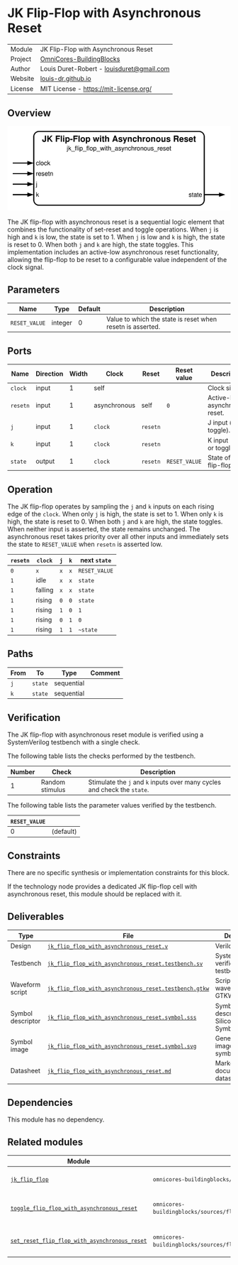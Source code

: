 # JK Flip-Flop with Asynchronous Reset

|         |                                                                                  |
| ------- | -------------------------------------------------------------------------------- |
| Module  | JK Flip-Flop with Asynchronous Reset                                             |
| Project | [OmniCores-BuildingBlocks](https://github.com/Louis-DR/OmniCores-BuildingBlocks) |
| Author  | Louis Duret-Robert - [louisduret@gmail.com](mailto:louisduret@gmail.com)         |
| Website | [louis-dr.github.io](https://louis-dr.github.io)                                 |
| License | MIT License - https://mit-license.org/                                           |

## Overview

![jk_flip_flop_with_asynchronous_reset](jk_flip_flop_with_asynchronous_reset.symbol.svg)

The JK flip-flop with asynchronous reset is a sequential logic element that combines the functionality of set-reset and toggle operations. When `j` is high and `k` is low, the state is set to 1. When `j` is low and `k` is high, the state is reset to 0. When both `j` and `k` are high, the state toggles. This implementation includes an active-low asynchronous reset functionality, allowing the flip-flop to be reset to a configurable value independent of the clock signal.

## Parameters

| Name          | Type    | Default | Description                                                |
| ------------- | ------- | ------- | ---------------------------------------------------------- |
| `RESET_VALUE` | integer | 0       | Value to which the state is reset when resetn is asserted. |

## Ports

| Name     | Direction | Width | Clock        | Reset    | Reset value   | Description                    |
| -------- | --------- | ----- | ------------ | -------- | ------------- | ------------------------------ |
| `clock`  | input     | 1     | self         |          |               | Clock signal.                  |
| `resetn` | input     | 1     | asynchronous | self     | `0`           | Active-low asynchronous reset. |
| `j`      | input     | 1     | `clock`      | `resetn` |               | J input (set or toggle).       |
| `k`      | input     | 1     | `clock`      | `resetn` |               | K input (reset or toggle).     |
| `state`  | output    | 1     | `clock`      | `resetn` | `RESET_VALUE` | State of the flip-flop.        |

## Operation

The JK flip-flop operates by sampling the `j` and `k` inputs on each rising edge of the `clock`. When only `j` is high, the state is set to 1. When only `k` is high, the state is reset to 0. When both `j` and `k` are high, the state toggles. When neither input is asserted, the state remains unchanged. The asynchronous reset takes priority over all other inputs and immediately sets the state to `RESET_VALUE` when `resetn` is asserted low.

| `resetn` | `clock` | `j` | `k` | next `state`  |
| -------- | ------- | --- | --- | ------------- |
| `0`      | `x`     | `x` | `x` | `RESET_VALUE` |
| `1`      | idle    | `x` | `x` | `state`       |
| `1`      | falling | `x` | `x` | `state`       |
| `1`      | rising  | `0` | `0` | `state`       |
| `1`      | rising  | `1` | `0` | `1`           |
| `1`      | rising  | `0` | `1` | `0`           |
| `1`      | rising  | `1` | `1` | `~state`      |

## Paths

| From | To      | Type       | Comment |
| ---- | ------- | ---------- | ------- |
| `j`  | `state` | sequential |         |
| `k`  | `state` | sequential |         |

## Verification

The JK flip-flop with asynchronous reset module is verified using a SystemVerilog testbench with a single check.

The following table lists the checks performed by the testbench.

| Number | Check           | Description                                                              |
| ------ | --------------- | ------------------------------------------------------------------------ |
| 1      | Random stimulus | Stimulate the `j` and `k` inputs over many cycles and check the `state`. |

The following table lists the parameter values verified by the testbench.

| `RESET_VALUE` |           |
| ------------- | --------- |
| 0             | (default) |

## Constraints

There are no specific synthesis or implementation constraints for this block.

If the technology node provides a dedicated JK flip-flop cell with asynchronous reset, this module should be replaced with it.

## Deliverables

| Type              | File                                                                                                         | Description                                         |
| ----------------- | ------------------------------------------------------------------------------------------------------------ | --------------------------------------------------- |
| Design            | [`jk_flip_flop_with_asynchronous_reset.v`](jk_flip_flop_with_asynchronous_reset.v)                           | Verilog design.                                     |
| Testbench         | [`jk_flip_flop_with_asynchronous_reset.testbench.sv`](jk_flip_flop_with_asynchronous_reset.testbench.sv)     | SystemVerilog verification testbench.               |
| Waveform script   | [`jk_flip_flop_with_asynchronous_reset.testbench.gtkw`](jk_flip_flop_with_asynchronous_reset.testbench.gtkw) | Script to load the waveforms in GTKWave.            |
| Symbol descriptor | [`jk_flip_flop_with_asynchronous_reset.symbol.sss`](jk_flip_flop_with_asynchronous_reset.symbol.sss)         | Symbol descriptor for SiliconSuite-SymbolGenerator. |
| Symbol image      | [`jk_flip_flop_with_asynchronous_reset.symbol.svg`](jk_flip_flop_with_asynchronous_reset.symbol.svg)         | Generated vector image of the symbol.               |
| Datasheet         | [`jk_flip_flop_with_asynchronous_reset.md`](jk_flip_flop_with_asynchronous_reset.md)                         | Markdown documentation datasheet.                   |

## Dependencies

This module has no dependency.

## Related modules

| Module                                                                                                                                         | Path                                                                                     | Comment                                      |
| ---------------------------------------------------------------------------------------------------------------------------------------------- | ---------------------------------------------------------------------------------------- | -------------------------------------------- |
| [`jk_flip_flop`](../jk_flip_flop/jk_flip_flop.md)                                                                                              | `omnicores-buildingblocks/sources/flip_flop/jk_flip_flop`                                | Variant of the JK flip-flop without reset.   |
| [`toggle_flip_flop_with_asynchronous_reset`](../toggle_flip_flop_with_asynchronous_reset/toggle_flip_flop_with_asynchronous_reset.md)          | `omnicores-buildingblocks/sources/flip_flop/toggle_flip_flop_with_asynchronous_reset`    | Toggle flip-flop with asynchronous reset.    |
| [`set_reset_flip_flop_with_asynchronous_reset`](../set_reset_flip_flop_with_asynchronous_reset/set_reset_flip_flop_with_asynchronous_reset.md) | `omnicores-buildingblocks/sources/flip_flop/set_reset_flip_flop_with_asynchronous_reset` | Set-reset flip-flop with asynchronous reset. |
